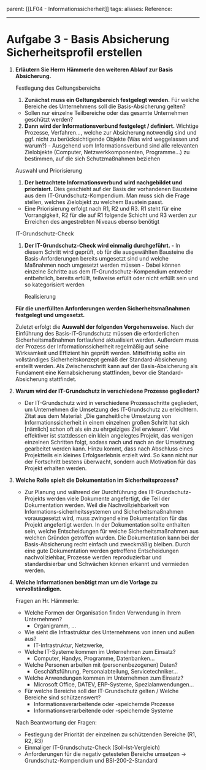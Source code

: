 parent: [[LF04 - Informationssicherheit]]
tags:
aliases: 
Reference:

---
# Aufgabe 3 - Basis Absicherung Sicherheitsprofil erstellen

1. **Erläutern Sie Herrn Hämmerle den weiteren Ablauf zur Basis Absicherung.**

    Festlegung des Geltungsbereichs

    1. **Zunächst muss ein Geltungsbereich festgelegt werden.** Für welche Bereiche des Unternehmens soll die Basis-Absicherung gelten? 
    - Sollen nur einzelne Teilbereiche oder das gesamte Unternehmen geschützt werden? 
    2. **Dann wird der Informationsverbund festgelegt / definiert.** Wichtige Prozesse, Verfahren…, welche zur Absicherung notwendig sind und ggf. nicht zu berücksichtigende Objekte (Was wird weggelassen und warum?) - Ausgehend vom Informationsverbund sind alle relevanten Zielobjekte (Computer, Netzwerkkomponenten, Programme…) zu bestimmen, auf die sich Schutzmaßnahmen beziehen

    Auswahl und Priorisierung

    1. **Der betrachtete Informationsverbund wird nachgebildet und priorisiert.** Dies geschieht auf der Basis der vorhandenen Bausteine aus dem IT-Grundschutz-Kompendium. Man muss sich die Frage stellen, welches Zielobjekt zu welchem Baustein passt. 
    - Eine Priorisierung erfolgt nach R1, R2 und R3. R1 steht für eine Vorrangigkeit, R2 für die auf R1 folgende Schicht und R3 werden zur Erreichen des angestrebten Niveaus ebenso benötigt

    IT-Grundschutz-Check

    1. **Der IT-Grundschutz-Check wird einmalig durchgeführt. -** In diesem Schritt wird geprüft, ob für die ausgewählten Bausteine die Basis-Anforderungen bereits umgesetzt sind und welche Maßnahmen noch umgesetzt werden müssen - Dabei können einzelne Schritte aus dem IT-Grundschutz-Kompendium entweder entbehrlich, bereits erfüllt, teilweise erfüllt oder nicht erfüllt sein und so kategorisiert werden

        Realisierung

    **Für die unerfüllten Anforderungen werden Sicherheitsmaßnahmen festgelegt und umgesetzt.**

    Zuletzt erfolgt die **Auswahl der folgenden Vorgehensweise**. Nach der Einführung des Basis-IT-Grundschutz müssen die erforderlichen Sicherheitsmaßnahmen fortlaufend aktualisiert werden. Außerdem muss der Prozess der Informationssicherheit regelmäßig auf seine Wirksamkeit und Effizient hin geprüft werden. Mittelfristig sollte ein vollständiges Sicherheitskonzept gemäß der Standard-Absicherung erstellt werden. Als Zwischenschritt kann auf der Basis-Absicherung als Fundament eine Kernabsicherung stattfinden, bevor die Standard-Absicherung stattfindet.

2. **Warum wird der IT-Grundschutz in verschiedene Prozesse gegliedert?**
    - Der IT-Grundschutz wird in verschiedene Prozessschritte gegliedert, um Unternehmen die Umsetzung des IT-Grundschutz zu erleichtern. Zitat aus dem Material: „Die ganzheitliche Umsetzung von Informationssicherheit in einem einzelnen großen Schritt hat sich [nämlich] schon oft als ein zu ehrgeiziges Ziel erwiesen“. Viel effektiver ist stattdessen ein klein angelegtes Projekt, das wenigen einzelnen Schritten folgt, sodass nach und nach an der Umsetzung gearbeitet werden kann. Hinzu kommt, dass nach Abschluss eines Projektteils ein kleines Erfolgserlebnis erzielt wird. So kann nicht nur der Fortschritt bestens überwacht, sondern auch Motivation für das Projekt erhalten werden.
3. **Welche Rolle spielt die Dokumentation im Sicherheitsprozess?**
    - Zur Planung und während der Durchführung des IT-Grundschutz-Projekts werden viele Dokumente angefertigt, die Teil der Dokumentation werden. Weil die Nachvollziehbarkeit von Informations-sicherheitssystemen und Sicherheitsmaßnahmen vorausgesetzt wird, muss zwingend eine Dokumentation für das Projekt angefertigt werden. In der Dokumentation sollte enthalten sein, welche Entscheidungen für welche Sicherheitsmaßnahmen aus welchen Gründen getroffen wurden. Die Dokumentation kann bei der Basis-Absicherung recht einfach und zweckmäßig bleiben. Durch eine gute Dokumentation werden getroffene Entscheidungen nachvollziehbar, Prozesse werden reproduzierbar und standardisierbar und Schwächen können erkannt und vermieden werden.
4. **Welche Informationen benötigt man um die Vorlage zu vervollständigen.**

    Fragen an Hr. Hämmerle:

    - Welche Formen der Organisation finden Verwendung in Ihrem Unternehmen?
        - Organigramm, …
    - Wie sieht die Infrastruktur des Unternehmens von innen und außen aus?
        - IT-Infrastruktur, Netzwerke,
    - Welche IT-Systeme kommen im Unternehmen zum Einsatz?
        - Computer, Handys, Programme, Datenbanken…
    - Welche Personen arbeiten mit (personenbezogenen) Daten?
        - Geschäftsführung, Personalabteilung, Servicetechniker…
    - Welche Anwendungen kommen im Unternehmen zum Einsatz?
        - Microsoft Office, DATEV, ERP-Systeme, Spezialanwendungen…
    - Für welche Bereiche soll der IT-Grundschutz gelten / Welche Bereiche sind schützenswert?
        - Informationsverarbeitende oder -speichernde Prozesse
        - Informationsverarbeitende oder -speichernde Systeme

    Nach Beantwortung der Fragen:

    - Festlegung der Priorität der einzelnen zu schützenden Bereiche (R1, R2, R3)
    - Einmaliger IT-Grundschutz-Check (Soll-Ist-Vergleich)
    - Anforderungen für die negativ getesteten Bereiche umsetzen -> Grundschutz-Kompendium und BSI-200-2-Standard